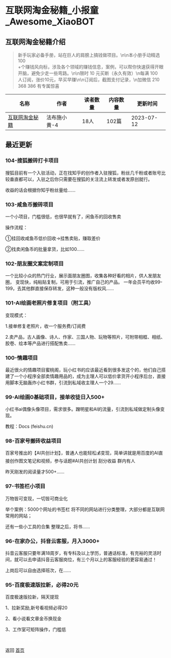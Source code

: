 # 互联网淘金秘籍_小报童_Awesome_XiaoBOT

## 互联网淘金秘籍介绍
> 新手玩家必备手册，站在巨人的肩膀上搞钱做项目。\n\n本小册手动精选 100  
+个赚钱风向标，涉及各个领域的赚钱信息，案例，可以帮你快速获得开眼开脑，避免少走一些弯路。\n\n限时 10 元买断（永久有效）\n每满 100  
人订阅，涨价10元，早买早赚\n\n订阅后，截图支付记录，\n加微信 210 368 386 有专属惊喜  
  


|名称|作者|读者数量|内容数量|更新时间|
|---|---|---|---|---|
|[互联网淘金秘籍](https://xiaobot.net/p/6636?refer=0b133df9-27dc-423b-8101-639049001c13)|法布施小黄-4|18人|102篇|2023-07-12|

## 最近更新
### 104-搜狐搬砖打卡项目

搜狐目前有一个入驻活动，正在找知乎的创作者入驻搜狐，粉丝几千粉或者账号比较垂直都可以，入驻之后你只需要在搜狐的关注流上转发或者发原创就行。

收益的话会根据你知乎粉丝量给......

### 103-咸鱼币搬砖项目

一个小项目，门槛很低，也很早就有了，闲鱼币的回收售卖

操作流程：

①挂回收咸鱼币低价回收→挂售卖贴，赚取差价

②找卖闲鱼币的批量拿货，比如100......

### 102-朋友圈文案定制项目

一个比较小众的热门行业，展示面朋友圈图，收集各种好看的相片，供人发朋友圈， 变现快，纯粘贴复制，可用于引流，推广自己的产品。
一年会员平均收99-199，去其他群直接保存转发，这种一般没有版权风......

### 101-AI绘画老照片修复项目（附工具）

变现模式：

1.接单修复老照片，收一个服务费/订阅费

2.卖产品，古人画像、诗人、作家、三国人物、玩物等照片，可附带相框、相纸、胶卷、绘本等产品进行搭配售卖......

### 100-情趣项目

最近很火的情趣项目蜜桃阁，玩小红书的应该最近看到很多发这个的，他们自己搭建了一个小程序全部卖情趣用品的，成为主理人可以低价拿货开小程序后台，直接用脚本无脑轰炸小红书群，引流到私域收主理人一个29......

### 99-AI绘画0基础项目，接单收徒日入500+

小红书ai偶像头像项目，需求很多。蹭明星和AI的流量，引流到私域做定制头像变现。

教程：Docs (feishu.cn)

### 98-百家号搬砖收益项目

百家号推出的【AI共创计划】，普通人也能轻松💰变现，简单讲就是用百度的AI直接创作图文笔记和视频，参与话题#AI共创计划 刮分收益 群内有人

昨天刚发的阅读量才500+......

### 97-书签栏小项目

万物皆可变现，一切皆可商业化

举个案例：5000个网址的书签栏 将不同的网站进行分类整理，大部分都是互联网常用的网站；

还有一些小工具的合集 整理之后，将书......

### 96-在家办公，抖音云客服，月入3000+

抖音云客服只要年满18周岁，有专科及以上学历，普通话标准，有充裕的灵活时间，就可以去申请抖音云客服岗位，有三个月以上的客服经验的更容易通过！

上岗后可以自由选择班次，在......

### 95-百度极速版拉新，必得20元

百度极速版拉新，隔天提现

1、拉新奖励,新号看视频必得20

2、看小说看文章金币换现金

3、工作室可矩阵操作，门槛低


<a href="https://github.com/Reno9527/awesome-xiaobot" style="color: white; text-decoration: none;">awesome-xiaobot</a>

返回 [首页](../README.md)
